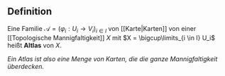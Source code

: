 ## Definition
Eine Familie $\mathcal{A} = (\varphi_i: U_i \to V_i)_{i \in I}$ von [[Karte|Karten]] von einer [[Topologische Mannigfaltigkeit]] $X$ mit $X = \bigcup\limits_{i \in I} U_i$ heißt **Altlas** von $X$.

*Ein Atlas ist also eine Menge von Karten, die die ganze Mannigfaltigkeit überdecken.*
